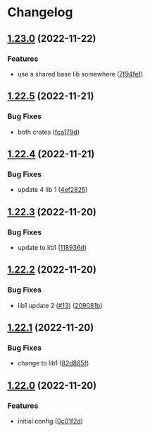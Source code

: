 # Changelog



## [1.23.0](https://github.com/janella/gh-actions-test/compare/lib-1-v1.22.5...lib-1-v1.23.0) (2022-11-22)


### Features

* use a shared base lib somewhere ([7f94fef](https://github.com/janella/gh-actions-test/commit/7f94fef042cb30000373cd313a68ea7acbff0eb6))

## [1.22.5](https://github.com/janella/gh-actions-test/compare/lib-1-v1.22.4...lib-1-v1.22.5) (2022-11-21)


### Bug Fixes

* both crates ([fca179d](https://github.com/janella/gh-actions-test/commit/fca179d98b0fff8296d3f171ee75a2845dfa01e1))

## [1.22.4](https://github.com/janella/gh-actions-test/compare/lib-1-v1.22.3...lib-1-v1.22.4) (2022-11-21)


### Bug Fixes

* update 4 lib 1 ([4ef2825](https://github.com/janella/gh-actions-test/commit/4ef28251c22a976439b7b33198dec9146e34ccbc))

## [1.22.3](https://github.com/janella/gh-actions-test/compare/lib-1-v1.22.2...lib-1-v1.22.3) (2022-11-20)


### Bug Fixes

* update to lib1 ([118936d](https://github.com/janella/gh-actions-test/commit/118936d125cb3890ce421a978fb979756b426fc3))

## [1.22.2](https://github.com/janella/gh-actions-test/compare/lib-1-v1.22.1...lib-1-v1.22.2) (2022-11-20)


### Bug Fixes

* lib1 update 2 ([#13](https://github.com/janella/gh-actions-test/issues/13)) ([209081b](https://github.com/janella/gh-actions-test/commit/209081bd26a31a69da74c4e6f87b426910ac7828))

## [1.22.1](https://github.com/janella/gh-actions-test/compare/lib-1-v1.22.0...lib-1-v1.22.1) (2022-11-20)


### Bug Fixes

* change to lib1 ([82d885f](https://github.com/janella/gh-actions-test/commit/82d885f303fdbe15571a1e517f17fec8c603952c))

## [1.22.0](https://github.com/janella/gh-actions-test/compare/lib-1-v1.21.0...lib-1-v1.22.0) (2022-11-20)


### Features

* initial config ([0c01f2d](https://github.com/janella/gh-actions-test/commit/0c01f2d9f85c11edd3d882aca3a5fb827aa7bcf5))
